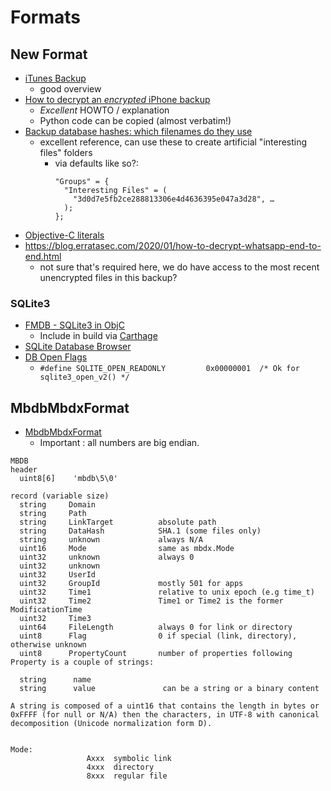# Formats

## New Format

- [iTunes Backup](https://www.theiphonewiki.com/wiki/ITunes_Backup)
  - good overview
- [How to decrypt an *encrypted* iPhone backup](https://stackoverflow.com/questions/1498342/how-to-decrypt-an-encrypted-apple-itunes-iphone-backup)
  - *Excellent* HOWTO / explanation
  - Python code can be copied (almost verbatim!)
- [Backup database hashes: which filenames do they use](https://www.iphonebackupextractor.com/blog/iphone-backup-location-all-files-extension/)
  - excellent reference, can use these to create artificial
    "interesting files" folders
    - via defaults like so?:
	  ```
	  "Groups" = {
	    "Interesting Files" = (
		  "3d0d7e5fb2ce288813306e4d4636395e047a3d28", …
		);
	  };
	  ```
- [Objective-C literals](https://clang.llvm.org/docs/ObjectiveCLiterals.html)
- https://blog.erratasec.com/2020/01/how-to-decrypt-whatsapp-end-to-end.html
  - not sure that's required here, we do have access to the most recent
	unencrypted files in this backup?


### SQLite3

- [FMDB - SQLite3 in ObjC](https://github.com/ccgus/fmdb)
  - Include in build via [Carthage](https://github.com/Carthage/Carthage#installing-carthage)
- [SQLite Database Browser](http://sqlitebrowser.sourceforge.net/)
- [DB Open Flags](http://sqlite.org/c3ref/c_open_autoproxy.html)
  - `#define SQLITE_OPEN_READONLY         0x00000001  /* Ok for sqlite3_open_v2() */`


## MbdbMbdxFormat

- [MbdbMbdxFormat](http://code.google.com/p/iphonebackupbrowser/wiki/MbdbMbdxFormat)
  - Important : all numbers are big endian.

```
MBDB
header
  uint8[6]    'mbdb\5\0'

record (variable size)
  string     Domain
  string     Path
  string     LinkTarget          absolute path
  string     DataHash            SHA.1 (some files only)
  string     unknown             always N/A
  uint16     Mode                same as mbdx.Mode
  uint32     unknown             always 0
  uint32     unknown             
  uint32     UserId
  uint32     GroupId             mostly 501 for apps
  uint32     Time1               relative to unix epoch (e.g time_t)
  uint32     Time2               Time1 or Time2 is the former ModificationTime
  uint32     Time3
  uint64     FileLength          always 0 for link or directory
  uint8      Flag                0 if special (link, directory), otherwise unknown
  uint8      PropertyCount       number of properties following
Property is a couple of strings:

  string      name
  string      value               can be a string or a binary content

A string is composed of a uint16 that contains the length in bytes or 0xFFFF (for null or N/A) then the characters, in UTF-8 with canonical decomposition (Unicode normalization form D).


Mode:
                 Axxx  symbolic link
                 4xxx  directory
                 8xxx  regular file
```

